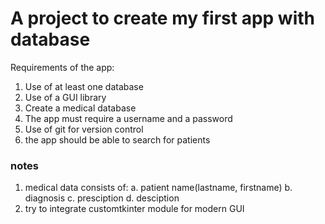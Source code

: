 # A project to create my first app with database

Requirements of the app:

1. Use of at least one database
2. Use of a GUI library
3. Create a medical database
4. The app must require a username and a password
5. Use of git for version control
6. the app should be able to search for patients

### notes

1. medical data consists of:
   a. patient name(lastname, firstname)
   b. diagnosis
   c. presciption
   d. desciption
2. try to integrate customtkinter module for modern GUI
